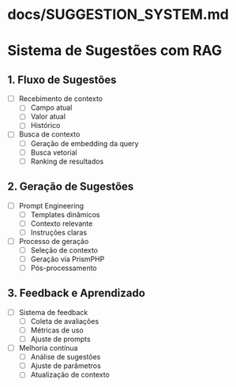 # docs/SUGGESTION_SYSTEM.md

# Sistema de Sugestões com RAG

## 1. Fluxo de Sugestões
- [ ] Recebimento de contexto
  - [ ] Campo atual
  - [ ] Valor atual
  - [ ] Histórico

- [ ] Busca de contexto
  - [ ] Geração de embedding da query
  - [ ] Busca vetorial
  - [ ] Ranking de resultados

## 2. Geração de Sugestões
- [ ] Prompt Engineering
  - [ ] Templates dinâmicos
  - [ ] Contexto relevante
  - [ ] Instruções claras

- [ ] Processo de geração
  - [ ] Seleção de contexto
  - [ ] Geração via PrismPHP
  - [ ] Pós-processamento

## 3. Feedback e Aprendizado
- [ ] Sistema de feedback
  - [ ] Coleta de avaliações
  - [ ] Métricas de uso
  - [ ] Ajuste de prompts

- [ ] Melhoria contínua
  - [ ] Análise de sugestões
  - [ ] Ajuste de parâmetros
  - [ ] Atualização de contexto